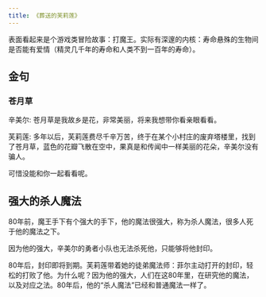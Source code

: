```yaml
---
title: 《葬送的芙莉莲》
---
```


表面看起来是个游戏类冒险故事：打魔王。实际有深邃的内核：寿命悬殊的生物间是否能有爱情（精灵几千年的寿命和人类不到一百年的寿命）。

## 金句
### 苍月草
辛美尔: 
苍月草是我故乡是花，非常美丽，将来我想带你看亲眼看看。

芙莉莲:
多年以后，芙莉莲费尽千辛万苦，终于在某个小村庄的废弃塔楼里，找到了苍月草，蓝色的花瓣飞散在空中，果真是和传闻中一样美丽的花朵，辛美尔没有骗人。

可惜没能和你一起看看呢。

## 强大的杀人魔法
80年前，魔王手下有个强大的手下，他的魔法很强大，称为杀人魔法，很多人死于他的魔法之下。

因为他的强大，辛美尔的勇者小队也无法杀死他，只能够将他封印。

80年后，封印即将到期。芙莉莲带着她的徒弟魔法师：菲尔主动打开的封印，轻松的打败了他。为什么呢？因为他的强大，人们在这80年里，在研究他的魔法，以及对应之法。80年后，他的“杀人魔法”已经和普通魔法一样了。
